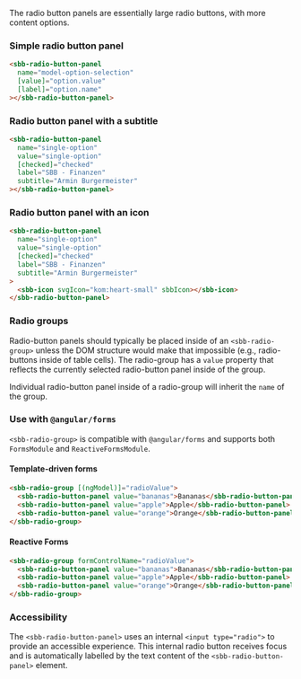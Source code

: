 The radio button panels are essentially large radio buttons, with more content options.

### Simple radio button panel

```html
<sbb-radio-button-panel
  name="model-option-selection"
  [value]="option.value"
  [label]="option.name"
></sbb-radio-button-panel>
```

### Radio button panel with a subtitle

```html
<sbb-radio-button-panel
  name="single-option"
  value="single-option"
  [checked]="checked"
  label="SBB - Finanzen"
  subtitle="Armin Burgermeister"
></sbb-radio-button-panel>
```

### Radio button panel with an icon

```html
<sbb-radio-button-panel
  name="single-option"
  value="single-option"
  [checked]="checked"
  label="SBB - Finanzen"
  subtitle="Armin Burgermeister"
>
  <sbb-icon svgIcon="kom:heart-small" sbbIcon></sbb-icon>
</sbb-radio-button-panel>
```

### Radio groups

Radio-button panels should typically be placed inside of an `<sbb-radio-group>` unless the DOM structure
would make that impossible (e.g., radio-buttons inside of table cells). The radio-group has a
`value` property that reflects the currently selected radio-button panel inside of the group.

Individual radio-button panel inside of a radio-group will inherit the `name` of the group.

### Use with `@angular/forms`

`<sbb-radio-group>` is compatible with `@angular/forms` and supports both `FormsModule`
and `ReactiveFormsModule`.

#### Template-driven forms

```html
<sbb-radio-group [(ngModel)]="radioValue">
  <sbb-radio-button-panel value="bananas">Bananas</sbb-radio-button-panel>
  <sbb-radio-button-panel value="apple">Apple</sbb-radio-button-panel>
  <sbb-radio-button-panel value="orange">Orange</sbb-radio-button-panel>
</sbb-radio-group>
```

#### Reactive Forms

```html
<sbb-radio-group formControlName="radioValue">
  <sbb-radio-button-panel value="bananas">Bananas</sbb-radio-button-panel>
  <sbb-radio-button-panel value="apple">Apple</sbb-radio-button-panel>
  <sbb-radio-button-panel value="orange">Orange</sbb-radio-button-panel>
</sbb-radio-group>
```

### Accessibility

The `<sbb-radio-button-panel>` uses an internal `<input type="radio">` to provide an accessible experience.
This internal radio button receives focus and is automatically labelled by the text content of the
`<sbb-radio-button-panel>` element.
